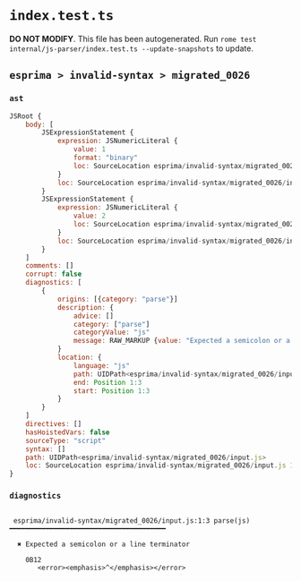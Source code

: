 # `index.test.ts`

**DO NOT MODIFY**. This file has been autogenerated. Run `rome test internal/js-parser/index.test.ts --update-snapshots` to update.

## `esprima > invalid-syntax > migrated_0026`

### `ast`

```javascript
JSRoot {
	body: [
		JSExpressionStatement {
			expression: JSNumericLiteral {
				value: 1
				format: "binary"
				loc: SourceLocation esprima/invalid-syntax/migrated_0026/input.js 1:0-1:3
			}
			loc: SourceLocation esprima/invalid-syntax/migrated_0026/input.js 1:0-1:3
		}
		JSExpressionStatement {
			expression: JSNumericLiteral {
				value: 2
				loc: SourceLocation esprima/invalid-syntax/migrated_0026/input.js 1:3-1:4
			}
			loc: SourceLocation esprima/invalid-syntax/migrated_0026/input.js 1:3-1:4
		}
	]
	comments: []
	corrupt: false
	diagnostics: [
		{
			origins: [{category: "parse"}]
			description: {
				advice: []
				category: ["parse"]
				categoryValue: "js"
				message: RAW_MARKUP {value: "Expected a semicolon or a line terminator"}
			}
			location: {
				language: "js"
				path: UIDPath<esprima/invalid-syntax/migrated_0026/input.js>
				end: Position 1:3
				start: Position 1:3
			}
		}
	]
	directives: []
	hasHoistedVars: false
	sourceType: "script"
	syntax: []
	path: UIDPath<esprima/invalid-syntax/migrated_0026/input.js>
	loc: SourceLocation esprima/invalid-syntax/migrated_0026/input.js 1:0-2:0
}
```

### `diagnostics`

```

 esprima/invalid-syntax/migrated_0026/input.js:1:3 parse(js) ━━━━━━━━━━━━━━━━━━━━━━━━━━━━━━━━━━━━━━━

  ✖ Expected a semicolon or a line terminator

    0B12
       <error><emphasis>^</emphasis></error>


```
